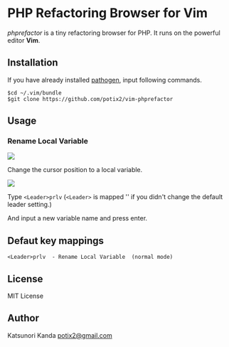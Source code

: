 # PHP Refactoring Browser for Vim

*phprefactor* is a tiny refactoring browser for PHP. It runs on the powerful editor **Vim**.

Installation
------------

If you have already installed [pathogen](https://github.com/tpope/vim-pathogen), input following commands.

```
$cd ~/.vim/bundle
$git clone https://github.com/potix2/vim-phprefactor
```

Usage
-----

### Rename Local Variable

![](http://potix2.github.com/images/vim-phprefactor/screen1.png)

Change the cursor position to a local variable.

![](http://potix2.github.com/images/vim-phprefactor/screen2.png)

Type ```<Leader>prlv``` (```<Leader>``` is mapped '\' if you didn't change the default leader setting.)

And input a new variable name and press enter.

Defaut key mappings
-------------------

```
<Leader>prlv  - Rename Local Variable  (normal mode)
```

License
-------

MIT License

Author
------

Katsunori Kanda <potix2@gmail.com>
